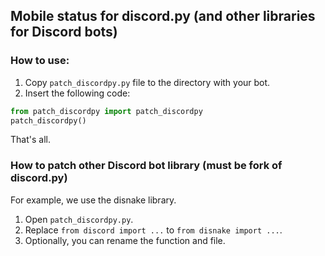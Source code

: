 ## Mobile status for discord.py (and other libraries for Discord bots)
### How to use:
1. Copy `patch_discordpy.py` file to the directory with your bot.
2. Insert the following code:
```py
from patch_discordpy import patch_discordpy
patch_discordpy()
```
That's all.
### How to patch other Discord bot library (must be fork of discord.py)
For example, we use the disnake library.
1. Open `patch_discordpy.py`.
2. Replace `from discord import ...` to `from disnake import ...`.
3. Optionally, you can rename the function and file.
